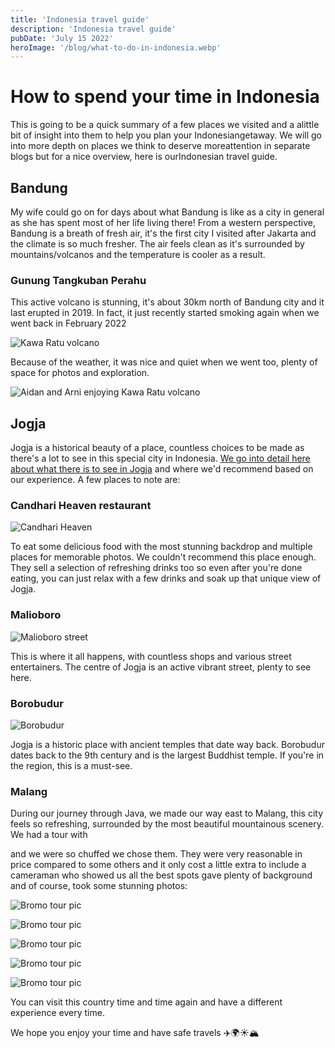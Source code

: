 ```yaml
---
title: 'Indonesia travel guide'
description: 'Indonesia travel guide'
pubDate: 'July 15 2022'
heroImage: '/blog/what-to-do-in-indonesia.webp'
---
```


# How to spend your time in Indonesia

This is going to be a quick summary of a few places we visited and a alittle bit of insight into them to help you plan your Indonesiangetaway. We will go into more depth on places we think to deserve moreattention in separate blogs but for a nice overview, here is ourIndonesian travel guide.

## Bandung

My wife could go on for days about what Bandung is like as a city in general as she has spent most of her life living there! From a western perspective, Bandung is a breath of fresh air, it's the first city I visited after Jakarta and the climate is so much fresher. The air feels clean as it's surrounded by mountains/volcanos and the temperature is cooler as a result.

### Gunung Tangkuban Perahu

This active volcano is stunning, it's about 30km north of Bandung city and it last erupted in 2019. In fact, it just recently started smoking again when we went back in February 2022

![Kawa Ratu volcano](/blog/whatToDoInIndonesia/Bandung/KawaRatu.webp)

Because of the weather, it was nice and quiet when we went too, plenty of space for photos and exploration.

![Aidan and Arni enjoying Kawa Ratu volcano](/blog/whatToDoInIndonesia/Bandung/TogetherByKawaRatuSign.webp)

## Jogja

Jogja is a historical beauty of a place, countless choices to be made as there's a lot to see in this special city in Indonesia. [We go into detail here about what there is to see in Jogja](/posts/what-to-do-in-jogja) and where we'd recommend based on our experience. A few places to note are:

### Candhari Heaven restaurant

![Candhari Heaven](/blog/whatToDoInIndonesia/Jogja/niceResturant.webp)

To eat some delicious food with the most stunning backdrop and multiple places for memorable photos. We couldn't recommend this place enough. They sell a selection of refreshing drinks too so even after you're done eating, you can just relax with a few drinks and soak up that unique view of Jogja.

### Malioboro

![Malioboro street](/blog/whatToDoInIndonesia/Jogja/malioboro.webp)

This is where it all happens, with countless shops and various street entertainers. The centre of Jogja is an active vibrant street, plenty to see here.

### Borobudur

![Borobudur](/blog/whatToDoInIndonesia/Jogja/boroboudor.webp)

Jogja is a historic place with ancient temples that date way back. Borobudur dates back to the 9th century and is the largest Buddhist temple. If you're in the region, this is a must-see.

### Malang

During our journey through Java, we made our way east to Malang, this city feels so refreshing, surrounded by the most beautiful mountainous scenery. We had a tour with

and we were so chuffed we chose them. They were very reasonable in price compared to some others and it only cost a little extra to include a cameraman who showed us all the best spots gave plenty of background and of course, took some stunning photos:

![Bromo tour pic](/blog/whatToDoInIndonesia/Malang/DSC01948.webp)

![Bromo tour pic](/blog/whatToDoInIndonesia/Malang/DSC01999.webp)

![Bromo tour pic](/blog/whatToDoInIndonesia/Malang/DSC02006.webp)

![Bromo tour pic](/blog/whatToDoInIndonesia/Malang/DSC02153.webp)

![Bromo tour pic](/blog/whatToDoInIndonesia/Malang/20220603_012448778_iOS.webp)

You can visit this country time and time again and have a different experience every time.

We hope you enjoy your time and have safe travels ✈️🌍☀️🏔️
